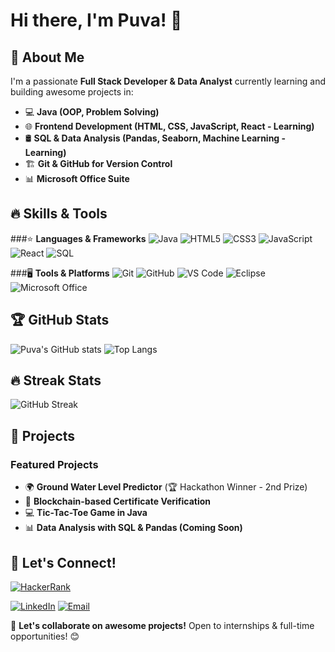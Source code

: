 # Hi there, I'm Puva! 👋

## 🚀 About Me
I'm a passionate **Full Stack Developer & Data Analyst** currently learning and building awesome projects in:
- 💻 **Java (OOP, Problem Solving)**
- 🌐 **Frontend Development (HTML, CSS, JavaScript, React - Learning)**
- 🛢 **SQL & Data Analysis (Pandas, Seaborn, Machine Learning - Learning)**
- 🏗 **Git & GitHub for Version Control**
- 📊 **Microsoft Office Suite**

## 🔥 Skills & Tools
###⭐ **Languages & Frameworks**
![Java](https://img.shields.io/badge/Java-ED8B00?style=for-the-badge&logo=java&logoColor=white)
![HTML5](https://img.shields.io/badge/HTML5-E34F26?style=for-the-badge&logo=html5&logoColor=white)
![CSS3](https://img.shields.io/badge/CSS3-1572B6?style=for-the-badge&logo=css3&logoColor=white)
![JavaScript](https://img.shields.io/badge/JavaScript-F7DF1E?style=for-the-badge&logo=javascript&logoColor=black)
![React](https://img.shields.io/badge/React-61DAFB?style=for-the-badge&logo=react&logoColor=black)
![SQL](https://img.shields.io/badge/SQL-4479A1?style=for-the-badge&logo=postgresql&logoColor=white)

###🖥️ **Tools & Platforms**
![Git](https://img.shields.io/badge/Git-F05032?style=for-the-badge&logo=git&logoColor=white)
![GitHub](https://img.shields.io/badge/GitHub-181717?style=for-the-badge&logo=github&logoColor=white)
![VS Code](https://img.shields.io/badge/VS_Code-007ACC?style=for-the-badge&logo=visualstudiocode&logoColor=white)
![Eclipse](https://img.shields.io/badge/Eclipse-2C2255?style=for-the-badge&logo=eclipseide&logoColor=white)
![Microsoft Office](https://img.shields.io/badge/Microsoft_Office-D83B01?style=for-the-badge&logo=microsoft-office&logoColor=white)

## 🏆 GitHub Stats
![Puva's GitHub stats](https://github-readme-stats.vercel.app/api?username=SudhakarPuva&show_icons=true&theme=radical)
![Top Langs](https://github-readme-stats.vercel.app/api/top-langs/?username=SudhakarPuva&layout=compact&theme=radical)

## 🔥 Streak Stats
![GitHub Streak](https://github-readme-streak-stats.herokuapp.com/?user=SudhakarPuva&theme=radical)

## 🚀 Projects
### **Featured Projects**
- 🌍 **Ground Water Level Predictor** (🏆 Hackathon Winner - 2nd Prize)
- 🔗 **Blockchain-based Certificate Verification**
- 💻 **Tic-Tac-Toe Game in Java**
- 📊 **Data Analysis with SQL & Pandas (Coming Soon)**

## 🤝 Let's Connect!
[![HackerRank](https://img.shields.io/badge/HackerRank-2EC866?style=for-the-badge&logo=hackerrank&logoColor=white)](https://www.hackerrank.com/profile/sudhakarpuva)

[![LinkedIn](https://img.shields.io/badge/LinkedIn-0077B5?style=for-the-badge&logo=linkedin&logoColor=white)](https://www.linkedin.com/in/sudhakarpuva/)
[![Email](https://img.shields.io/badge/Email-D14836?style=for-the-badge&logo=gmail&logoColor=white)](mailto:sudhakarpuva@gmail.com)

🚀 **Let's collaborate on awesome projects!** Open to internships & full-time opportunities! 😊
